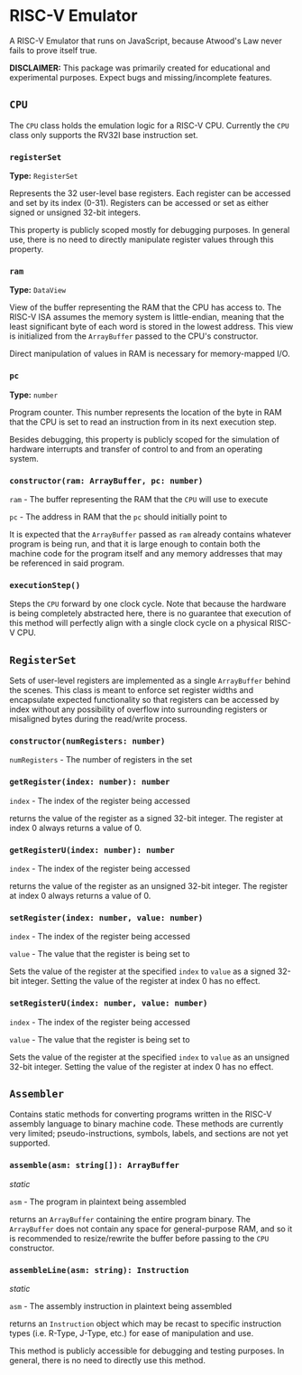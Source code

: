 # RISC-V Emulator

A RISC-V Emulator that runs on JavaScript, because Atwood's Law never fails to prove itself true.

**DISCLAIMER:** This package was primarily created for educational and experimental purposes. Expect bugs and missing/incomplete features.

## `CPU`

The `CPU` class holds the emulation logic for a RISC-V CPU. Currently the `CPU` class only supports the RV32I base instruction set.

### `registerSet`

**Type:** `RegisterSet`

Represents the 32 user-level base registers. Each register can be accessed and set by its index (0-31). Registers can be accessed or set as either signed or unsigned 32-bit integers.

This property is publicly scoped mostly for debugging purposes. In general use, there is no need to directly manipulate register values through this property.

### `ram`

**Type:** `DataView`

View of the buffer representing the RAM that the CPU has access to. The RISC-V ISA assumes the memory system is little-endian, meaning that the least significant byte of each word is stored in the lowest address. This view is initialized from the `ArrayBuffer` passed to the CPU's constructor.

Direct manipulation of values in RAM is necessary for memory-mapped I/O.

### `pc`

**Type:** `number`

Program counter. This number represents the location of the byte in RAM that the CPU is set to read an instruction from in its next execution step.

Besides debugging, this property is publicly scoped for the simulation of hardware interrupts and transfer of control to and from an operating system.

### `constructor(ram: ArrayBuffer, pc: number)`

`ram` - The buffer representing the RAM that the `CPU` will use to execute

`pc` - The address in RAM that the `pc` should initially point to

It is expected that the `ArrayBuffer` passed as `ram` already contains whatever program is being run, and that it is large enough to contain both the machine code for the program itself and any memory addresses that may be referenced in said program.

### `executionStep()`

Steps the `CPU` forward by one clock cycle. Note that because the hardware is being completely abstracted here, there is no guarantee that execution of this method will perfectly align with a single clock cycle on a physical RISC-V CPU.


## `RegisterSet`

Sets of user-level registers are implemented as a single `ArrayBuffer` behind the scenes. This class is meant to enforce set register widths and encapsulate expected functionality so that registers can be accessed by index without any possibility of overflow into surrounding registers or misaligned bytes during the read/write process.

### `constructor(numRegisters: number)`

`numRegisters` - The number of registers in the set

### `getRegister(index: number): number`

`index` - The index of the register being accessed

returns the value of the register as a signed 32-bit integer. The register at index 0 always returns a value of 0.

### `getRegisterU(index: number): number`

`index` - The index of the register being accessed

returns the value of the register as an unsigned 32-bit integer. The register at index 0 always returns a value of 0.

### `setRegister(index: number, value: number)`

`index` - The index of the register being accessed

`value` - The value that the register is being set to

Sets the value of the register at the specified `index` to `value` as a signed 32-bit integer. Setting the value of the register at index 0 has no effect.

### `setRegisterU(index: number, value: number)`

`index` - The index of the register being accessed

`value` - The value that the register is being set to

Sets the value of the register at the specified `index` to `value` as an unsigned 32-bit integer. Setting the value of the register at index 0 has no effect.

## `Assembler`

Contains static methods for converting programs written in the RISC-V assembly language to binary machine code. These methods are currently very limited; pseudo-instructions, symbols, labels, and sections are not yet supported.

### `assemble(asm: string[]): ArrayBuffer`

*static*

`asm` - The program in plaintext being assembled

returns an `ArrayBuffer` containing the entire program binary. The `ArrayBuffer` does not contain any space for general-purpose RAM, and so it is recommended to resize/rewrite the buffer before passing to the `CPU` constructor.

### `assembleLine(asm: string): Instruction`

*static*

`asm` - The assembly instruction in plaintext being assembled

returns an `Instruction` object which may be recast to specific instruction types (i.e. R-Type, J-Type, etc.) for ease of manipulation and use.

This method is publicly accessible for debugging and testing purposes. In general, there is no need to directly use this method.


